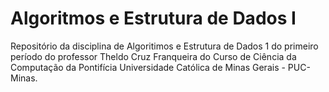 # Algoritmos e Estrutura de Dados I

Repositório da disciplina de Algoritimos e Estrutura de Dados 1 do primeiro período do professor Theldo Cruz Franqueira do Curso de Ciência da Computação da Pontifícia Universidade Católica de Minas Gerais - PUC-Minas.

